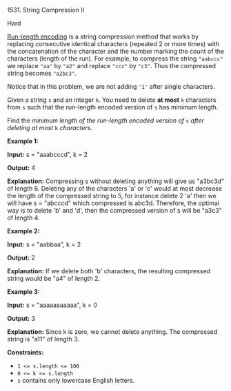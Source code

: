 1531\. String Compression II

Hard

[Run-length encoding](http://en.wikipedia.org/wiki/Run-length_encoding) is a string compression method that works by replacing consecutive identical characters (repeated 2 or more times) with the concatenation of the character and the number marking the count of the characters (length of the run). For example, to compress the string `"aabccc"` we replace `"aa"` by `"a2"` and replace `"ccc"` by `"c3"`. Thus the compressed string becomes `"a2bc3"`.

Notice that in this problem, we are not adding `'1'` after single characters.

Given a string `s` and an integer `k`. You need to delete **at most** `k` characters from `s` such that the run-length encoded version of `s` has minimum length.

Find the _minimum length of the run-length encoded version of_ `s` _after deleting at most_ `k` _characters_.

**Example 1:**

**Input:** s = "aaabcccd", k = 2

**Output:** 4

**Explanation:** Compressing s without deleting anything will give us "a3bc3d" of length 6. Deleting any of the characters 'a' or 'c' would at most decrease the length of the compressed string to 5, for instance delete 2 'a' then we will have s = "abcccd" which compressed is abc3d. Therefore, the optimal way is to delete 'b' and 'd', then the compressed version of s will be "a3c3" of length 4.

**Example 2:**

**Input:** s = "aabbaa", k = 2

**Output:** 2

**Explanation:** If we delete both 'b' characters, the resulting compressed string would be "a4" of length 2.

**Example 3:**

**Input:** s = "aaaaaaaaaaa", k = 0

**Output:** 3

**Explanation:** Since k is zero, we cannot delete anything. The compressed string is "a11" of length 3.

**Constraints:**

*   `1 <= s.length <= 100`
*   `0 <= k <= s.length`
*   `s` contains only lowercase English letters.
